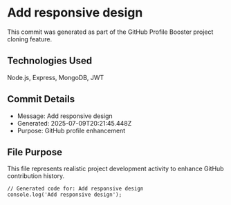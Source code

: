 # Add responsive design

This commit was generated as part of the GitHub Profile Booster project cloning feature.

## Technologies Used
Node.js, Express, MongoDB, JWT

## Commit Details
- Message: Add responsive design
- Generated: 2025-07-09T20:21:45.448Z
- Purpose: GitHub profile enhancement

## File Purpose
This file represents realistic project development activity to enhance GitHub contribution history.

```
// Generated code for: Add responsive design
console.log('Add responsive design');
```
